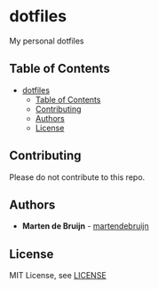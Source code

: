 # dotfiles

My personal dotfiles

## Table of Contents

- [dotfiles](#dotfiles)
  - [Table of Contents](#table-of-contents)
  - [Contributing](#contributing)
  - [Authors](#authors)
  - [License](#license)

## Contributing

Please do not contribute to this repo.

## Authors

- **Marten de Bruijn** - [martendebruijn](https://github.com/martendebruijn)

## License

MIT License, see [LICENSE](/LICENSE)
